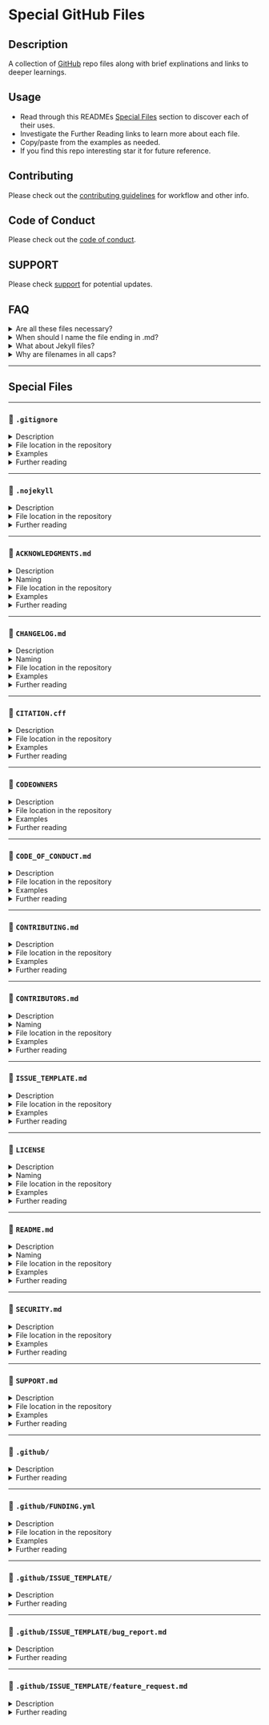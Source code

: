 # Special GitHub Files

## Description

A collection of [GitHub](https://github.com) repo files along with brief explinations and links to deeper learnings.

## Usage

- Read through this READMEs [Special Files](#special-files) section to discover each of their uses.
- Investigate the Further Reading links to learn more about each file.
- Copy/paste from the examples as needed.
- If you find this repo interesting star it for future reference.

## Contributing

Please check out the [contributing guidelines](CONTRIBUTING.md) for workflow and other info.

## Code of Conduct

Please check out the [code of conduct](CODE_OF_CONDUCT.md).

## SUPPORT

Please check [support](SUPPORT.md) for potential updates.

## FAQ

<details>
  <summary>Are all these files necessary?</summary>

Nope. Just use what you need.

</details>

<details>
  <summary>When should I name the file ending in .md?</summary>

Whenever you want the file to be visually rendered using [Markdown](https://guides.github.com/features/mastering-markdown/) features like headings, sections, lists, code example syntax coloring, clickable links, bold, italic, ... you should use `.md`.

</details>

<details>
  <summary>What about Jekyll files?</summary>

Adding these is currently under consideration.

</details>

<details>
  <summary>Why are filenames in all caps?</summary>

To avoid confusion with other files and to make them more noticeable as being a special file.

</details>

---

## Special Files

---

### :page_facing_up: `.gitignore`

<details>
  <summary>Description</summary>

  You can create a .gitignore file in your repository's root directory to tell Git which files and directories to ignore when you make a commit. To share the ignore rules with other users who clone the repository, commit the .gitignore file in to your repository.

  GitHub maintains an official list of recommended .gitignore files for many popular operating systems, environments, and languages in the github/gitignore public repository. You can also use gitignore.io to create a .gitignore file for your operating system, programming language, or IDE. For more information, see "[github/gitignore](https://github.com/github/gitignore)" and the "[gitignore.io](https://www.gitignore.io/)" site.
  
</details>

<details>
<summary>File location in the repository</summary>

- root
- any subdirectory

</details>

<details>
<summary>Examples</summary>

```text
# Compiled source #
###################
*.com
*.class
*.dll
*.exe
*.o
*.so

# Packages #
############
# it's better to unpack these files and commit the raw source
# git has its own built in compression methods
*.7z
*.dmg
*.gz
*.iso
*.jar
*.rar
*.tar
*.zip

# OS generated files #
######################
.DS_Store
.DS_Store?
._*
.Spotlight-V100
.Trashes
ehthumbs.db
Thumbs.db

# Logs
logs
*.log
npm-debug.log*
yarn-debug.log*
yarn-error.log*
lerna-debug.log*
.pnpm-debug.log*

# keys
keys.js

databases
*.log
*.sql
*.sqlite

# Diagnostic reports (https://nodejs.org/api/report.html)
report.[0-9]*.[0-9]*.[0-9]*.[0-9]*.json

# Runtime data
pids
*.pid
*.seed
*.pid.lock

# Directory for instrumented libs generated by jscoverage/JSCover
lib-cov

# Coverage directory used by tools like istanbul
coverage
*.lcov

# nyc test coverage
.nyc_output

# Grunt intermediate storage (https://gruntjs.com/creating-plugins#storing-task-files)
.grunt

# Bower dependency directory (https://bower.io/)
bower_components

# node-waf configuration
.lock-wscript

# Compiled binary addons (https://nodejs.org/api/addons.html)
build/Release

# Dependency directories
node_modules/
jspm_packages/

# Snowpack dependency directory (https://snowpack.dev/)
web_modules/

# TypeScript cache
*.tsbuildinfo

# Optional npm cache directory
.npm

# Optional eslint cache
.eslintcache

# Microbundle cache
.rpt2_cache/
.rts2_cache_cjs/
.rts2_cache_es/
.rts2_cache_umd/

# Optional REPL history
.node_repl_history

# Output of 'npm pack'
*.tgz

# Yarn Integrity file
.yarn-integrity

# dotenv environment variables file
.env
.env.test
.env.production

# parcel-bundler cache (https://parceljs.org/)
.cache
.parcel-cache

# Next.js build output
.next
out

# Nuxt.js build / generate output
.nuxt
dist

# Gatsby files
.cache/
# Comment in the public line in if your project uses Gatsby and not Next.js
# https://nextjs.org/blog/next-9-1#public-directory-support
# public

# vuepress build output
.vuepress/dist

# Serverless directories
.serverless/

# FuseBox cache
.fusebox/

# DynamoDB Local files
.dynamodb/

# TernJS port file
.tern-port

# Stores VSCode versions used for testing VSCode extensions
.vscode-test

# yarn v2
.yarn/cache
.yarn/unplugged
.yarn/build-state.yml
.yarn/install-state.gz
.pnp.*
```

If you want to ignore a file that is already checked in, you must untrack the file before you add a rule to ignore it. From your terminal, untrack the file.

```shell
$ git rm --cached FILENAME
```

[GitHub Docs: Configuring ignored files for all repositories on your computer](https://docs.github.com/en/get-started/getting-started-with-git/ignoring-files#configuring-ignored-files-for-all-repositories-on-your-computer)

You can also create a global .gitignore file to define a list of rules for ignoring files in every Git repository on your computer. For example, you might create the file at ~/.gitignore_global and add some rules to it.

Configure Git to use the exclude file ~/.gitignore_global for all Git repositories.

```shell
$ git config --global core.excludesfile ~/.gitignore_global
```

[GitHub Docs: Excluding local files without creating a .gitignore file](https://docs.github.com/en/get-started/getting-started-with-git/ignoring-files#excluding-local-files-without-creating-a-gitignore-file)]

If you don't want to create a .gitignore file to share with others, you can create rules that are not committed with the repository. You can use this technique for locally-generated files that you don't expect other users to generate, such as files created by your editor.

Use your favorite text editor to open the file called .git/info/exclude within the root of your Git repository. Any rule you add here will not be checked in, and will only ignore files for your local repository.

1. Open Terminal.
2. Navigate to the location of your Git repository.
3. Using your favorite text editor, open the file *.git/info/exclude*.

</details>

<details>
<summary>Further reading</summary>

- [GitHub Docs: Ignoring files](https://docs.github.com/en/get-started/getting-started-with-git/ignoring-files)
- [git-scm.com/docs/gitignore](https://git-scm.com/docs/gitignore)

</details>

---

### :page_facing_up: `.nojekyll`

<details>
<summary>Description</summary>

GitHub Pages will use Jekyll to build your site by default. If you want to use a static site generator other than Jekyll, disable the Jekyll build process by creating an empty file called `.nojekyll` in the root of your publishing source, then follow your static site generator's instructions to build your site locally.

Notes

- Prevents GitHub Pages from ignoring files that begin with an underscore.
- GitHub Pages does not support server-side languages such as PHP, Ruby, or Python.

</details>

<details>
<summary>File location in the repository</summary>

- root

</details>

<details>
<summary>Further reading</summary>

- [GitHub Docs: About GitHub Pages](https://docs.github.com/en/pages/getting-started-with-github-pages/about-github-pages)

</details>

---

### :page_facing_up: `ACKNOWLEDGMENTS.md`

<details>
<summary>Description</summary>

TODO

</details>

<details>
<summary>Naming</summary>

TODO

</details>

<details>
<summary>File location in the repository</summary>

TODO

</details>

<details>
<summary>Examples</summary>

TODO

</details>

<details>
<summary>Further reading</summary>

TODO

</details>

---

### :page_facing_up: `CHANGELOG.md`

<details>
<summary>Description</summary>

Notes

- Might also be named CHANGES, HISTORY, NEWS, RELEASES, VERSIONS, etc.

</details>

<details>
<summary>Naming</summary>

- CHANGELOG
- CHANGELOG.txt
- CHANGELOG.md

</details>

<details>
<summary>File location in the repository</summary>

TODO

</details>

<details>
<summary>Examples</summary>

TODO

</details>

<details>
<summary>Further reading</summary>

- [GitHub Docs: About CITATION files](https://docs.github.com/en/github/creating-cloning-and-archiving-repositories/creating-a-repository-on-github/about-citation-files)

</details>

---

### :page_facing_up: `CITATION.cff`

<details>
<summary>Description</summary>

You can add a CITATION.cff file to the root of a repository to let others know how you would like them to cite your work. The citation file format is plain text with human- and machine-readable citation information.

</details>

<details>
<summary>File location in the repository</summary>

TODO

</details>

<details>
<summary>Examples</summary>

TODO

</details>

<details>
<summary>Further reading</summary>

- [GitHub Docs: About CITATION files](https://docs.github.com/en/github/creating-cloning-and-archiving-repositories/creating-a-repository-on-github/about-citation-files)

</details>

---

### :page_facing_up: `CODEOWNERS`

<details>
<summary>Description</summary>

Repository administrators can define exactly which people and teams need to review projects using the CODEOWNERS file. This feature automatically assigns reviewers based on Code Owners when a pull request changes any owned files, using the same syntax as the .gitignore file.

Use the CODEOWNERS file to ensure that changes to specific areas of the codebase are always reviewed by those with the most expertise.

</details>

<details>
<summary>File location in the repository</summary>

- root
- docs/
- .github/

</details>

<details>
<summary>Examples</summary>

```text
# @global-owner1 and @global-owner2 will be requested for
# review when someone opens a pull request.
*       @global-owner1 @global-owner2

# When someone opens a pull request that only
# modifies JS files, only @js-owner and not the global
# owner(s) will be requested for a review.
*.js    @js-owner

# The `docs/*` pattern will match files like
# `docs/getting-started.md` but not further nested files like
# `docs/build-app/troubleshooting.md`.
docs/*  docs@example.com

# In this example, @octocat owns any file in the `/apps` 
# directory in the root of your repository except for the `/apps/github` 
# subdirectory, as its owners are left empty.
/apps/ @octocat
/apps/github

# In this example, any change inside the `/apps` directory
# will require approval from @doctocat or @octocat.
/apps/ @doctocat @octocat

# In this example, any change inside the `/apps` directory
# will require approval from a member of the @example-org/content team.
# If a member of @example-org/content opens a pull request 
# with a change inside the `/apps` directory, their approval is implicit.
# The team is still added as a reviewer but not a required reviewer.
# Anyone can approve the changes.
/apps/ @example-org/content-team
```

</details>

<details>
<summary>Further reading</summary>

- [GitHub Docs: About code owners](https://docs.github.com/en/github/creating-cloning-and-archiving-repositories/creating-a-repository-on-github/about-code-owners)
- [GitHub Docs: Managing code review assignment for your team](https://docs.github.com/en/organizations/organizing-members-into-teams/managing-code-review-assignment-for-your-team)

</details>

---

### :page_facing_up: `CODE_OF_CONDUCT.md`

<details>
<summary>Description</summary>

A code of conduct defines standards for how to engage in a community. It signals an inclusive environment that respects all contributions. It also outlines procedures for addressing problems between members of your project's community. For more information on why a code of conduct defines standards and expectations for how to engage in a community, see the [Open Source Guide](https://opensource.guide/code-of-conduct/).

</details>

<details>
<summary>File location in the repository</summary>

TODO

</details>

<details>
<summary>Examples</summary>

TODO

</details>

<details>
<summary>Further reading</summary>

- [GitHub Docs: Adding a code of conduct to your project](https://docs.github.com/en/communities/setting-up-your-project-for-healthy-contributions/adding-a-code-of-conduct-to-your-project)

</details>

---

### :page_facing_up: `CONTRIBUTING.md`

<details>
<summary>Description</summary>

To help your project contributors do good work, you can add a file with contribution guidelines to your project repository's root, `docs`, or `.github` folder. When someone opens a pull request or creates an issue, they will see a link to that file. The link to the contributing guidelines also appears on your repository's `contribute` page.

For the repository owner, contribution guidelines are a way to communicate how people should contribute.

For contributors, the guidelines help them verify that they're submitting well-formed pull requests and opening useful issues.

For both owners and contributors, contribution guidelines save time and hassle caused by improperly created pull requests or issues that have to be rejected and re-submitted.

</details>

<details>
<summary>File location in the repository</summary>

- root
- docs/
- .github/

</details>

<details>
<summary>Examples</summary>

- [github/docs Contributing to this repository](https://github.com/github/docs/blob/main/CONTRIBUTING.md)
- [github/docs/contributing/ Contributing to github/docs](https://github.com/github/docs/tree/main/contributing)

</details>

<details>
<summary>Further reading</summary>

- [GitHub Docs: Setting guidelines for repository contributors](https://docs.github.com/en/communities/setting-up-your-project-for-healthy-contributions/setting-guidelines-for-repository-contributors)
- [GitHub Docs: Encouraging helpful contributions to your project with labels](https://docs.github.com/en/communities/setting-up-your-project-for-healthy-contributions/encouraging-helpful-contributions-to-your-project-with-labels)
- [GitHub Docs: About community management and moderation](https://docs.github.com/en/communities/setting-up-your-project-for-healthy-contributions/about-community-management-and-moderation)
- [GitHub Docs: Setting up your project for healthy contributions](https://docs.github.com/en/communities/setting-up-your-project-for-healthy-contributions)
- [GitHub Docs: Encouraging helpful contributions to your project with labels](https://docs.github.com/en/communities/setting-up-your-project-for-healthy-contributions/encouraging-helpful-contributions-to-your-project-with-labels)
- [GitHub Docs: Moderating comments and conversations](https://docs.github.com/en/communities/moderating-comments-and-conversations)
- [Open Source Guides: Building Welcoming Communities](https://opensource.guide/building-community/)

</details>

---

### :page_facing_up: `CONTRIBUTORS.md`

<details>
<summary>Description</summary>

TODO

</details>

<details>
<summary>Naming</summary>

TODO

</details>

<details>
<summary>File location in the repository</summary>

TODO

</details>

<details>
<summary>Examples</summary>

TODO

</details>

<details>
<summary>Further reading</summary>

TODO

</details>

---
### :page_facing_up: `ISSUE_TEMPLATE.md`

<details>
<summary>Description</summary>

TODO

</details>

<details>
<summary>File location in the repository</summary>

TODO

</details>

<details>
<summary>Examples</summary>

TODO

</details>

<details>
<summary>Further reading</summary>

TODO

</details>

---

### :page_facing_up: `LICENSE`

<details>
<summary>Description</summary>

You can include an open source license in your repository to make it easier for other people to contribute.

If you include a detectable license in your repository, people who visit your repository will see it at the top of the repository page.

Notes

- If you go to "Add file" dropdown in your repo to create a new file and start naming with "License", a button will appear to the right for you to select a license template.

</details>

<details>
<summary>Naming</summary>

- LICENSE (most common)
- ICENSE.md
- ...

</details>

<details>
<summary>File location in the repository</summary>

TODO

</details>

<details>
<summary>Examples</summary>

TODO

</details>

<details>
<summary>Further reading</summary>

- [GitHub Docs: Adding a license to a repository](https://docs.github.com/en/communities/setting-up-your-project-for-healthy-contributions/adding-a-license-to-a-repository)
- [GitHub Docs: Licensing a repository](https://docs.github.com/en/github/creating-cloning-and-archiving-repositories/creating-a-repository-on-github/licensing-a-repository)

</details>

---

### :page_facing_up: `README.md`

<details>
<summary>Description</summary>

TODO

</details>

<details>
<summary>Naming</summary>

- README
- README.txt
- README.md (most common)
- ...

</details>

<details>
<summary>File location in the repository</summary>

- root

</details>

<details>
<summary>Examples</summary>

TODO

</details>

<details>
<summary>Further reading</summary>

- [GitHub Docs: About READMEs](https://docs.github.com/en/github/creating-cloning-and-archiving-repositories/creating-a-repository-on-github/about-readmes)

</details>

---

### :page_facing_up: `SECURITY.md`

<details>
<summary>Description</summary>

TODO

</details>

<details>
<summary>File location in the repository</summary>

TODO

</details>

<details>
<summary>Examples</summary>

TODO

</details>

<details>
<summary>Further reading</summary>

- [GitHub Docs: Adding a security policy to your repository](https://docs.github.com/en/code-security/getting-started/adding-a-security-policy-to-your-repository)
- [GitHub Docs: Creating a default community health file](https://docs.github.com/en/communities/setting-up-your-project-for-healthy-contributions/creating-a-default-community-health-file)

</details>

---

### :page_facing_up: `SUPPORT.md`

<details>
<summary>Description</summary>

TODO

</details>

<details>
<summary>File location in the repository</summary>

TODO

</details>

<details>
<summary>Examples</summary>

TODO

</details>

<details>
<summary>Further reading</summary>

- [GitHub Docs: Adding support resources to your project](https://docs.github.com/en/communities/setting-up-your-project-for-healthy-contributions/adding-support-resources-to-your-project)
- [GitHub Docs: Creating a default community health file](https://docs.github.com/en/communities/setting-up-your-project-for-healthy-contributions/creating-a-default-community-health-file)

</details>

---

### :open_file_folder: `.github/`

<details>
<summary>Description</summary>

A special directory GitHub looks in for special files.

</details>

<details>
<summary>Further reading</summary>

TODO

</details>

---

### :page_facing_up: `.github/FUNDING.yml`

<details>
<summary>Description</summary>

FUNDING file displays a sponsor button in your repository to increase the visibility of funding options for your open source project.

</details>

<details>
<summary>File location in the repository</summary>

Automatically generated at `.github/FUNDING.yml`

</details>

<details>
<summary>Examples</summary>

```text
github: [octocat, surftocat]
patreon: octocat
tidelift: npm/octo-package
custom: ["https://www.paypal.me/octocat", octocat.com]
```

</details>

<details>
<summary>Further reading</summary>

- [GitHub Docs: Displaying a sponsor button in your repository](https://docs.github.com/en/github/administering-a-repository/managing-repository-settings/displaying-a-sponsor-button-in-your-repository)

</details>

---

### :open_file_folder: `.github/ISSUE_TEMPLATE/`

<details>
<summary>Description</summary>

Issue templates and their configuration file must be in a folder called `.github/ISSUE_TEMPLATE`

</details>

<details>
<summary>Further reading</summary>

TODO

</details>

---

### :page_facing_up: `.github/ISSUE_TEMPLATE/bug_report.md`

<details>
<summary>Description</summary>

TODO

</details>

<details>
<summary>Further reading</summary>

TODO

</details>

---

### :page_facing_up: `.github/ISSUE_TEMPLATE/feature_request.md`

<details>
<summary>Description</summary>

TODO

</details>

<details>
<summary>Further reading</summary>

TODO

</details>

